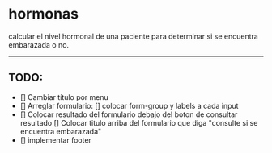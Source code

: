 # hormonas
calcular el nivel hormonal de una paciente para determinar si se encuentra embarazada o no.

---

## TODO:

- [] Cambiar título por menu
- [] Arreglar formulario:
  [] colocar form-group y labels a cada input
- [] Colocar resultado del formulario debajo del boton de consultar resultado
  [] Colocar titulo arriba del formulario que diga "consulte si se encuentra embarazada"
- [] implementar footer